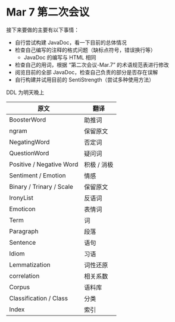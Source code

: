 # Mar 7 第二次会议

接下来要做的主要有以下事情：

- 自行尝试构建 JavaDoc，看一下目前的总体情况
- 检查自己编写的注释的格式问题（缺标点符号，错误换行等）
  - JavaDoc 的编写与 HTML 相同
- 检查自己的用词，根据 “第二次会议-Mar.7” 的术语规范表进行修改
- 阅览目前的全部 JavaDoc，检查自己负责的部分是否存在误解
- 自行构建并试用目前的 SentiStrength（尝试多种使用方法）

DDL 为明天晚上

| 原文                     | 翻译        |
| ------------------------ | ----------- |
| BoosterWord              | 助推词      |
| ngram                    | 保留原文    |
| NegatingWord             | 否定词      |
| QuestionWord             | 疑问词      |
| Positive / Negative Word | 积极 / 消极 |
| Sentiment / Emotion      | 情感        |
| Binary / Trinary / Scale | 保留原文    |
| IronyList                | 反语词      |
| Emoticon                 | 表情词      |
| Term                     | 词          |
| Paragraph                | 段落        |
| Sentence                 | 语句        |
| Idiom                    | 习语        |
| Lemmatization            | 词性还原    |
| correlation              | 相关系数    |
| Corpus                   | 语料库      |
| Classification / Class   | 分类        |
| Index                    | 索引        |
